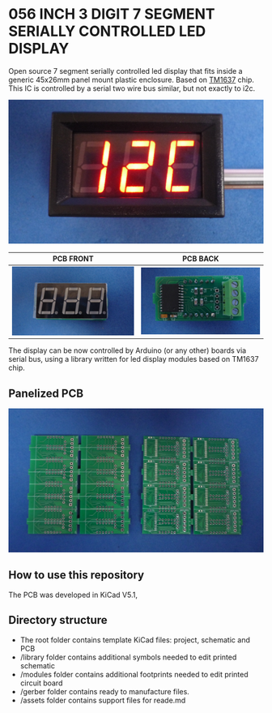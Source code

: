 # 056 INCH 3 DIGIT 7 SEGMENT SERIALLY CONTROLLED LED DISPLAY 

Open source 7 segment serially controlled led display that fits inside a generic 45x26mm panel mount plastic enclosure. Based on [TM1637](assets/pdf/TM1637.pdf) chip. This IC is controlled by a serial two wire bus similar, but not exactly to i2c.

![METERON](/056-inch-3-digit/assets/img/meteron.jpg)


PCB FRONT                                     | PCB BACK
----------------------------------------------|----------------------------------------------
![](/056-inch-3-digit/assets/img/pcbfront.jpg) |![](/056-inch-3-digit/assets/img/pcbback.jpg) 


The display can be now controlled by Arduino (or any other) boards via serial bus, using a library written for led display modules based on TM1637 chip.

## Panelized PCB
![](/056-inch-3-digit/assets/img/pcbpanel.jpg)

## How to use this repository

The PCB was developed in KiCad V5.1,

## Directory structure

* The root folder contains template KiCad files: project, schematic and PCB 
* /library folder contains additional symbols needed to edit printed schematic
* /modules folder contains additional footprints needed to edit printed circuit board
* /gerber folder contains ready to manufacture files.
* /assets folder contains support files for reade.md
